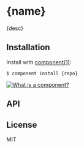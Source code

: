 
# {name}

  {desc}

## Installation

  Install with [component(1)](http://component.io):

    $ component install {repo}

[![What is a component?](http://i.imgur.com/4NT4V.png)](https://github.com/component/component#screencasts)

## API



## License

  MIT
